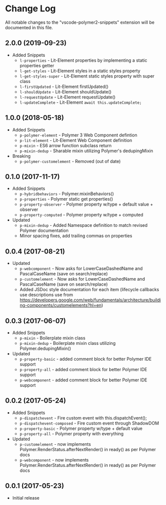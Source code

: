 # Change Log
All notable changes to the "vscode-polymer2-snippets" extension will be documented in this file.

## 2.0.0 (2019-09-23)
- Added Snippets
  - `l-properties` - Lit-Element properties by implementing a static properties getter
  - `l-get-styles` - Lit-Element styles in a static styles property
  - `l-get-styles-super` - Lit-Element static styles property with super class
  - `l-firstUpdated` - Lit-Element firstUpdated()
  - `l-shouldUpdate` - Lit-Element shouldUpdate()
  - `l-requestUpdate` - Lit-Element requestUpdate()
  - `l-updateComplete` - Lit-Element `await this.updateComplete;`

## 1.0.0 (2018-05-18)
- Added Snippets
  - `p-polymer-element` - Polymer 3 Web Component defintion
  - `p-lit-element` - Lit-Element Web Component definition
  - `p-mixin` - ES6 arrow function subclass return
  - `p-mixin-dedup` - Sharable mixin utilizing Polymer's dedupingMixin
- Breaking
  - `p-polymer-customelement` - Removed (out of date)

## 0.1.0 (2017-11-17)
- Added Snippets
  - `p-hybridbehaviors` - Polymer.mixinBehaviors()
  - `p-properties` - Polymer static get properties()
  - `p-property-observer` - Polymer property w/type + default value + observer
  - `p-property-computed` - Polymer property w/type + computed
- Updated
  - `p-mixin-dedup` - Added Namespace definition to match revised Polymer documentation
  - Minor spacing fixes, add trailing commas on properties

## 0.0.4 (2017-08-21)
- Updated
  - `p-webcomponent`  - Now asks for LowerCaseDashedName and PascalCaseName (save on search/replace)
  - `p-customelement` - Now asks for LowerCaseDashedName and PascalCaseName (save on search/replace)
  - Added JSDoc style documentation for each item (lifecycle callbacks use descriptions use from https://developers.google.com/web/fundamentals/architecture/building-components/customelements?hl=en)

## 0.0.3 (2017-06-07)
- Added Snippets
  - `p-mixin`                  - Boilerplate mixin class
  - `p-mixin-dedup`            - Boilerplate mixin class utilizing Polymer.dedupingMixin()
- Updated
  - `p-property-basic` - added comment block for better Polymer IDE support
  - `p-property-all` - added comment block for better Polymer IDE support
  - `p-webcomponent` - added comment block for better Polymer IDE support

## 0.0.2 (2017-05-24)
- Added Snippets
  - `p-dispatchevent`          -  Fire custom event with this.dispatchEvent();
  - `p-dispatchevent-composed` - Fire custom event through ShadowDOM
  - `p-property-basic`         - Polymer property w/type + default value
  - `p-property-all`           - Polymer property with everything
- Updated
  - `p-customelement` - now implements Polymer.RenderStatus.afterNextRender() in ready() as per Polymer docs
  - `p-webcomponent` - now implements Polymer.RenderStatus.afterNextRender() in ready() as per Polymer docs

## 0.0.1 (2017-05-23)
- Initial release